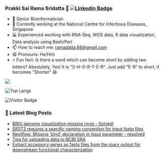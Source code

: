 ### Prakki Sai Rama Sridatta 👋 [![Linkedin Badge](https://img.shields.io/badge/-blue?style=flat-square&logo=Linkedin&logoColor=white&link=https://www.linkedin.com/in/khushbu-patel-b1a196b5/)](https://www.linkedin.com/in/prakki-sai-rama-sridatta-data/)

- 🔭 Senior Bioinformatician
- 🌱 Currently working at the National Centre for Infectious Diseases, Singapore
- 💻 Experienced working with RNA-Seq, WGS data, R data visualization, Data analysis using Bash/Perl
- 📫 How to reach me: ramadatta.88@gmail.com
- 😄 Pronouns: He/Him
- ⚡ Fun fact: Is there a word which can become short by adding two letters? Absolutely, Yes! It is "S-H-O-R-T-E-R". Just add "E-R" to short, it becomes "Shorter" 😄


<a href="https://github.com/anuraghazra/github-readme-stats">
 <img align="center" src="https://github-readme-stats.vercel.app/api?username=ramadatta&show_icons=true&repo=github-readme-stats&theme=buefy&hide=stars" />
</a>

![Top Langs](https://github-readme-stats.vercel.app/api/top-langs/?username=ramadatta&hide=TeX&layout=compact)

![Visitor Badge](https://visitor-badge.laobi.icu/badge?page_id=ramadatta.ramdatta)


### 📕 Latest Blog Posts
<!-- BLOG-POST-LIST:START -->
- [BRIG genome visualization missing rings - Solved!](https://asearchforsolutions.blogspot.com/2022/04/brig-genome-visualization-missing-rings.html)
- [SRST2 requires a specific naming convention for input fastq files](https://asearchforsolutions.blogspot.com/2022/04/srst2-requires-specific-naming.html)
- [Nextflow: Missing &#39;bind&#39; declaration in input parameter - resolved](https://asearchforsolutions.blogspot.com/2022/03/nextflow-missing-bind-declaration-in.html)
- [Tips for uploading data to NCBI SRA](https://asearchforsolutions.blogspot.com/2022/02/tips-for-uploading-data-to-ncbi-sra.html)
- [Extract accessory genes as fasta files from the roary output for downstream functional characterization](https://asearchforsolutions.blogspot.com/2022/01/extract-accessory-genes-as-fasta-files.html)
<!-- BLOG-POST-LIST:END -->
